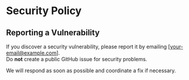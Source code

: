 # Security Policy

## Reporting a Vulnerability

If you discover a security vulnerability, please report it by emailing [your-email@example.com].  
Do **not** create a public GitHub issue for security problems.

We will respond as soon as possible and coordinate a fix if necessary.
